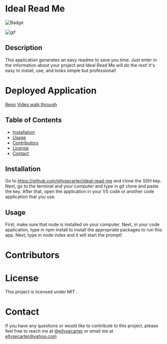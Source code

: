 
# Ideal Read Me

![Badge](https://img.shields.io/badge/License-MIT-yellow.svg)

![gif](/Users/ellysecarter/Desktop/projects/ideal-read-me/assets/images/readme..gif)

## Description
This application generates an easy readme to save you time. Just enter in the information about your project and Ideal Read Me will do the rest! It's easy to install, use, and looks simple but professional! 

# Deployed Application 
[Repo](https://github.com/ellysecarter/ideal-read-me)
[Video walk through](https://watch.screencastify.com/v/ru6VWf7xjoFqA17PikZc)

## Table of Contents

* [Installation](#installation)
* [Usage](#usage)
* [Contributors](#contributors)
* [License](#license)
* [Contact](#contact)

## Installation
Go to https://github.com/ellysecarter/ideal-read-me and clone the SSH kep. Next, go to the terminal and your computer and type in git clone and paste the key. After that, open the application in your VS code or another code application that you use. 

## Usage
First, make sure that node is installed on your computer. Next, in your code application, type in npm install to install the appropriate packages to run this app. Next, type in node index and it will start the prompt!

# Contributors


# License
This project is licensed under MIT .

# Contact
If you have any questions or would like to contribute to this project, please feel free to reach me at @[ellysecarter](https://github.com/ellysecarter) or email me at ellysecarter@yahoo.com
